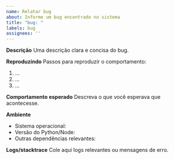 ```yaml
---
name: Relatar bug
about: Informe um bug encontrado no sistema
title: "bug: "
labels: bug
assignees: ''
---
```


**Descrição**
Uma descrição clara e concisa do bug.

**Reproduzindo**
Passos para reproduzir o comportamento:
1. ...
2. ...
3. ...

**Comportamento esperado**
Descreva o que você esperava que acontecesse.

**Ambiente**
- Sistema operacional:
- Versão do Python/Node:
- Outras dependências relevantes:

**Logs/stacktrace**
Cole aqui logs relevantes ou mensagens de erro.
